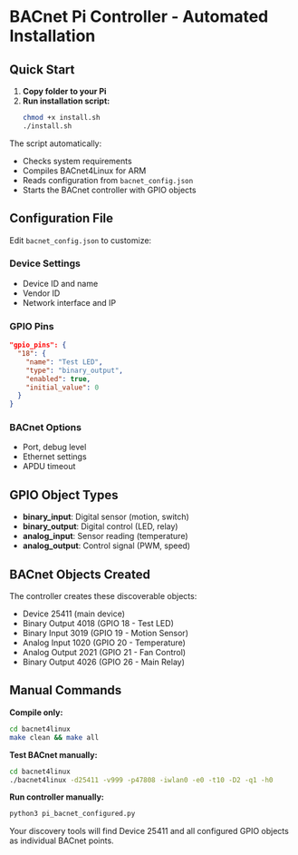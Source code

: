 # BACnet Pi Controller - Automated Installation

## Quick Start

1. **Copy folder to your Pi**
2. **Run installation script:**
   ```bash
   chmod +x install.sh
   ./install.sh
   ```

The script automatically:
- Checks system requirements
- Compiles BACnet4Linux for ARM
- Reads configuration from `bacnet_config.json`
- Starts the BACnet controller with GPIO objects

## Configuration File

Edit `bacnet_config.json` to customize:

### Device Settings
- Device ID and name
- Vendor ID
- Network interface and IP

### GPIO Pins
```json
"gpio_pins": {
  "18": {
    "name": "Test LED",
    "type": "binary_output",
    "enabled": true,
    "initial_value": 0
  }
}
```

### BACnet Options
- Port, debug level
- Ethernet settings
- APDU timeout

## GPIO Object Types

- **binary_input**: Digital sensor (motion, switch)
- **binary_output**: Digital control (LED, relay)  
- **analog_input**: Sensor reading (temperature)
- **analog_output**: Control signal (PWM, speed)

## BACnet Objects Created

The controller creates these discoverable objects:
- Device 25411 (main device)
- Binary Output 4018 (GPIO 18 - Test LED)
- Binary Input 3019 (GPIO 19 - Motion Sensor)
- Analog Input 1020 (GPIO 20 - Temperature)
- Analog Output 2021 (GPIO 21 - Fan Control)
- Binary Output 4026 (GPIO 26 - Main Relay)

## Manual Commands

**Compile only:**
```bash
cd bacnet4linux
make clean && make all
```

**Test BACnet manually:**
```bash
cd bacnet4linux
./bacnet4linux -d25411 -v999 -p47808 -iwlan0 -e0 -t10 -D2 -q1 -h0
```

**Run controller manually:**
```bash
python3 pi_bacnet_configured.py
```

Your discovery tools will find Device 25411 and all configured GPIO objects as individual BACnet points.
